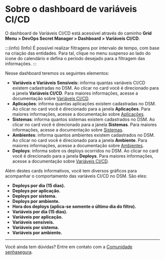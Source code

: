 # Sobre o dashboard de variáveis CI/CD

O dashboard de Variáveis CI/CD está acessível através do caminho **Grid Menu > DevOps Secret Manager > Dashboard > Variáveis CI/CD**.

:::(info) (Info)
É possível realizar filtragens por intervalo de tempo, com base na criação das entidades. Para tal, clique no menu suspenso ao lado do ícone do calendário e defina o período desejado para a filtragem das informações.
:::

Nesse dashboard teremos os seguintes elementos:

* **Variáveis e Variáveis Sensíveis:** informa quantas variáveis CI/CD existem cadastradas no DSM. Ao clicar no card você é direcionado para a janela **Variáveis CI/CD**. Para maiores informações, acesse a documentação sobre [Variáveis CI/CD](/v3-33/docs/pt/dsm-about-cicd).
* **Aplicações**: informa quantas aplicações existem cadastradas no DSM. Ao clicar no card você é direcionado para a janela **Aplicações**. Para maiores informações, acesse a documentação sobre [Aplicações](/v3-33/docs/pt/how-to-manage-an-application-in-devops-secret-manager).
* **Sistemas**: informa quantos sistemas existem cadastrados no DSM. Ao clicar no card você é direcionado para a janela **Sistemas**. Para maiores informações, acesse a documentação sobre [Sistemas](/v3-33/docs/pt/how-to-manage-systems).
* **Ambientes**: informa quantos ambientes existem cadastrados no DSM. Ao clicar no card você é direcionado para a janela **Ambiente**. Para maiores informações, acesse a documentação sobre [Ambientes](/v3-33/docs/pt/how-to-manage-environments).
* **Deploys**: informa sobre os deploys ocorridos no DSM. Ao clicar no card você é direcionado para a janela **Deploys**. Para maiores informações, acesse a documentação sobre [Variáveis CI/CD](/v3-33/docs/pt/dsm-about-cicd).

Além destes cards informativos, você tem diversos gráficos para acompanhar o comportamento das variáveis CI/CD no DSM. São eles:

* **Deploys por dia (15 dias).**
* **Deploys por aplicação.**
* **Deploys por sistema.**
* **Deploys por ambiente.**
* **Hora dos deploys (aplica-se somente o último dia do filtro).**
* **Variáveis por dia (15 dias).**
* **Variáveis por aplicação.**
* **Variáveis sensíveis.**
* **Variáveis por sistema.**
* **Variáveis por ambiente.**

---

Você ainda tem dúvidas? Entre em contato com a [Comunidade senhasegura](https://community.senhasegura.io/).
